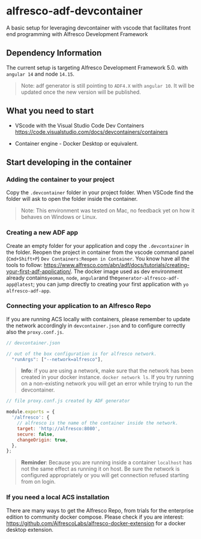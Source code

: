 # alfresco-adf-devcontainer

A basic setup for leveraging devcontainer with vscode that facilitates front end programming with Alfresco Development Framework

## Dependency Information

The current setup is targeting Alfresco Development Framework 5.0. with `angular 14` and node `14.15`.

> Note: adf generator is still pointing to `ADF4.X` with `angular 10`. It will be updated once the new version will be published.

## What you need to start

- VScode with the Visual Studio Code Dev Containers
  <https://code.visualstudio.com/docs/devcontainers/containers>

- Container engine - Docker Desktop or equivalent.

## Start developing in the container

### Adding the container to your project

Copy the `.devcontainer` folder in your project folder. When VSCode find the folder will ask to open the folder inside the container.

> Note: This environment was tested on Mac, no feedback yet on how it behaves on Windows or Linux.

### Creating a new ADF app

Create an empty folder for your application and copy the `.devcontainer` in the folder. Reopen the project in container from the vscode command panel (`Cmd+Shift+P`) `Dev Containers:Reopen in Container`. You know have all the tools to follow: <https://www.alfresco.com/abn/adf/docs/tutorials/creating-your-first-adf-application/>. The docker image used as dev environment already contains`yeoman`, `node`, `angular`and the`generator-alfresco-adf-app@latest`; you can jump directly to creating your first application with `yo alfresco-adf-app`.

### Connecting your application to an Alfresco Repo

If you are running ACS locally with containers, please remember to update the network accordingly in `devcontainer.json` and to configure correctly also the `proxy.conf.js`.

```javascript
// devcontainer.json

// out of the box configuration is for alfresco network.
  "runArgs": ["--network=alfresco"],
```

> **Info**: if you are using a network, make sure that the network has been created in your docker instance. `docker network ls`. If you try running on a non-existing network you will get an error while trying to run the devcontainer.

```javascript
// file proxy.conf.js created by ADF generator

module.exports = {
  '/alfresco': {
    // alfresco is the name of the container inside the network.
    target: 'http://alfresco:8080',
    secure: false,
    changeOrigin: true,
  },
};
```

> **Reminder**: Because you are running inside a container `localhost` has not the same effect as running it on host. Be sure the network is configured appropriately or you will get connection refused starting from on login.

### If you need a local ACS installation

There are many ways to get the Alfresco Repo, from trials for the enterprise edition to community docker compose.
Please check if you are interest: <https://github.com/AlfrescoLabs/alfresco-docker-extension> for a docker desktop extension.
